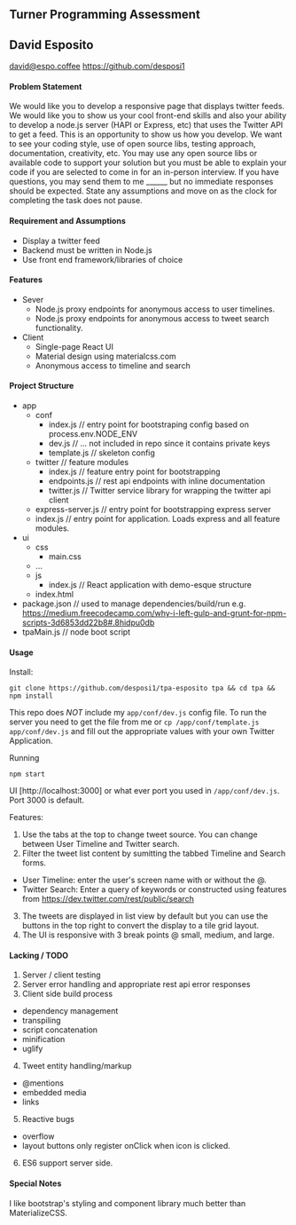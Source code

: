 ## Turner Programming Assessment
## David Esposito
david@espo.coffee
https://github.com/desposi1

#### Problem Statement
We would like you to develop a responsive page that displays twitter feeds. We would like you to show us your cool front-end skills and also your ability to develop a node.js server (HAPI or Express, etc) that uses the Twitter API to get a feed.  This is an opportunity to show us how you develop. We want to see your coding style, use of open source libs, testing approach, documentation, creativity, etc.  You may use any open source libs or available code to support your solution but you must be able to explain your code if you are selected to come in for an in-person interview.  If you have questions, you may send them to me ______ but no immediate responses should be expected.  State any assumptions and move on as the clock for completing the task does not pause.


#### Requirement and Assumptions
* Display a twitter feed
* Backend must be written in Node.js
* Use front end framework/libraries of choice


#### Features
* Sever
  * Node.js proxy endpoints for anonymous access to user timelines.
  * Node.js proxy endpoints for anonymous access to tweet search functionality.
* Client
  * Single-page React UI
  * Material design using materialcss.com
  * Anonymous access to timeline and search


#### Project Structure
* app
  * conf
    * index.js  // entry point for bootstraping config based on process.env.NODE_ENV
    * dev.js // ... not included in repo since it contains private keys
    * template.js   // skeleton config
  * twitter  // feature modules
    * index.js // feature entry point for bootstrapping
    * endpoints.js   // rest api endpoints with inline documentation
    * twitter.js // Twitter service library for wrapping the twitter api client
  * express-server.js  // entry point for bootstrapping express server
  * index.js   // entry point for application. Loads express and all feature modules.
* ui
  * css
    * main.css
  * ...
  * js
    * index.js   // React application with demo-esque structure
  * index.html
* package.json  // used to manage dependencies/build/run e.g. https://medium.freecodecamp.com/why-i-left-gulp-and-grunt-for-npm-scripts-3d6853dd22b8#.8hidpu0db
* tpaMain.js  // node boot script

#### Usage

Install:
```
git clone https://github.com/desposi1/tpa-esposito tpa && cd tpa && npm install
```
This repo does *NOT* include my `app/conf/dev.js` config file. To run the server you need to get the file from me
or `cp /app/conf/template.js app/conf/dev.js` and fill out the appropriate values with your own Twitter Application.

Running
```
npm start
```

UI
[http://localhost:3000] or what ever port you used in `/app/conf/dev.js`. Port 3000 is default.

Features:
1. Use the tabs at the top to change tweet source. You can change between User Timeline and Twitter search.
2. Filter the tweet list content by sumitting the tabbed Timeline and Search forms.
  * User Timeline: enter the user's screen name with or without the @.
  * Twitter Search: Enter a query of keywords or constructed using features from https://dev.twitter.com/rest/public/search
3. The tweets are displayed in list view by default but you can use the buttons in the top right to convert the display to a tile grid layout.
4. The UI is responsive with 3 break points @ small, medium, and large.


#### Lacking / TODO
1. Server / client testing
2. Server error handling and appropriate rest api error responses
3. Client side build process
  * dependency management
  * transpiling
  * script concatenation
  * minification
  * uglify
4. Tweet entity handling/markup
  * @mentions
  * embedded media
  * links
5. Reactive bugs
  * overflow
  * layout buttons only register onClick when icon is clicked.
6. ES6 support server side.

#### Special Notes
I like bootstrap's styling and component library much better than MaterializeCSS.
